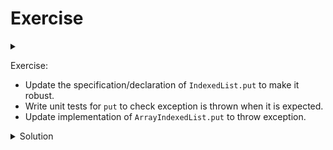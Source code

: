 # Exercise

<div id="outcomes"><details><summary></summary>

- Design robust methods with Exceptions.
- Write JUnit tests to check whether exceptions are thrown when expected.
- Write Java code utilizing Java Exceptions.

</details></div>

<span class="tag">Exercise</span>:

- Update the specification/declaration of `IndexedList.put` to make it robust.
- Write unit tests for `put` to check exception is thrown when it is expected. 
- Update implementation of `ArrayIndexedList.put` to throw exception.


<details class="solution" data-release="Sep 11, 2023 17:00:00">
<summary>Solution</summary>

Update `IndexedList.put`:

```java
/**
 * Change the value at the given index.
 *
 * @param index representing a position in this list.
 * @param value to be written at the given index.
 *              Post: this.get(index) == value
 * @throws IndexOutOfBoundsException when index < 0 or index >= length.
 */
void put(int index, T value) throws IndexOutOfBoundsException;
```

Add the following unit tests to `IndexedListTest`:

```java
@Test
@DisplayName("put() throws exception if index is below the valid range.")
void testPutWithIndexBelowRangeThrowsException() {
  try {
    numbers.put(-1, 10);
    fail("IndexOutOfBoundsException was not thrown for index < 0");
  } catch (IndexOutOfBoundsException ex) {
    return;
  }
}

@Test
@DisplayName("put() throws exception if index is above the valid range.")
void testPutWithIndexAboveRangeThrowsException() {
  try {
    numbers.put(size + 1, 10);
    fail("IndexOutOfBoundsException was not thrown for index > length");
  } catch (IndexOutOfBoundsException ex) {
    return;
  }
}
```

Update `ArrayIndexedList.put`:

```java
@Override
public void put(int index, T value) throws IndexOutOfBoundsException {
  if (index < 0 || index > length()) {
    throw new IndexOutOfBoundsException();
  }
  
  data[index] = value;
}
```

**Aside**: `IndexOutOfBoundsException` is a built-in Java Exception that will be thrown, e.g., when an array is indexed with a value out of the index range. So, the statement `data[index] = value;` will throw `IndexOutOfBoundsException` when `index` is invalid; we didn't need to change the implementation of `ArrayIndexedList.put`. I prefer the updated implementation as it provides more clarity to the behavior of the method.

</details>